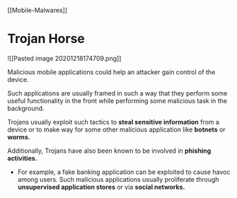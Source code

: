 [[Mobile-Malwares]]

# Trojan Horse
![[Pasted image 20201218174709.png]]

Malicious mobile applications could help an attacker gain control of the device.

Such applications are usually framed in such a way that they perform some useful functionality in the front while performing some malicious task in the background.

Trojans usually exploit such tactics to **steal sensitive information** from a device or to make way for some other malicious application like **botnets** or **worms.**

Additionally, Trojans have also been known to be involved in **phishing activities.**
- For example, a fake banking application can be exploited to cause havoc among users.
Such malicious applications usually proliferate through **unsupervised application stores** or via **social networks.**